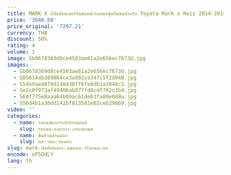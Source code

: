 ```yaml
---
title: MARK X ลิปสปอยเลอร์กันชนหน้ารถยนต์ชุดกันชนสำหรับ Toyota Mark x Reiz 2014-2016
price: '3648.60'
price_original: '7297.21'
currency: THB
discount: 50%
rating: 4
volume: 1
image: Sb0678369d8ce4503ae61a2e656ec7673U.jpg
images:
  - Sb0678369d8ce4503ae61a2e656ec7673U.jpg
  - S85614ab389864ce3ad92ce347c5f2d940.jpg
  - S5de9ae48f0d140438ff6fe8db1a3048cS.jpg
  - Se2c0f973af49406ab877fd0cdf782c3b4.jpg
  - S6df775e8aaa64b09ac61deb3fa80e0d8w.jpg
  - S56d4b1a30dd142bf813581e02ceb29869.jpg
video: ''
categories:
  - name: รถยนต์และรถจักรยานยนต์
    slug: รถยนต-และรถจ-กรยานยนต
  - name: ชิ้นส่วนด้านนอก
    slug: นส-วนด-านนอก
slug: mark-ปสปอยเลอร-นชนหน-ารถยนต-ดก
encode: oF5QdLY
lang: th
---
```

  